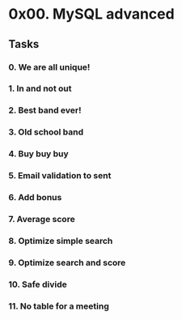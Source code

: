 # 0x00. MySQL advanced

## Tasks

### 0. We are all unique!

### 1. In and not out

### 2. Best band ever!

### 3. Old school band

### 4. Buy buy buy

### 5. Email validation to sent

### 6. Add bonus

### 7. Average score

### 8. Optimize simple search

### 9. Optimize search and score

### 10. Safe divide

### 11. No table for a meeting

### 
